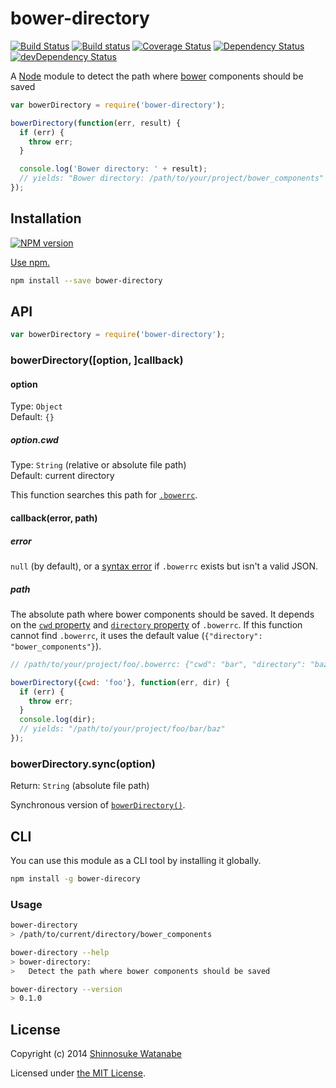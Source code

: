 # bower-directory

[![Build Status](https://travis-ci.org/shinnn/bower-directory.svg?branch=master)](https://travis-ci.org/shinnn/bower-directory)
[![Build status](https://ci.appveyor.com/api/projects/status/dxdbd19qc0ei2738)](https://ci.appveyor.com/project/ShinnosukeWatanabe/bower-directory)
[![Coverage Status](https://img.shields.io/coveralls/shinnn/bower-directory.svg)](https://coveralls.io/r/shinnn/bower-directory)
[![Dependency Status](https://david-dm.org/shinnn/bower-directory.svg)](https://david-dm.org/shinnn/bower-directory)
[![devDependency Status](https://david-dm.org/shinnn/bower-directory/dev-status.svg)](https://david-dm.org/shinnn/bower-directory#info=devDependencies)

A [Node][node] module to detect the path where [bower](http://bower.io/) components should be saved

```javascript
var bowerDirectory = require('bower-directory');

bowerDirectory(function(err, result) {
  if (err) {
    throw err;
  }

  console.log('Bower directory: ' + result);
  // yields: "Bower directory: /path/to/your/project/bower_components"
}); 
```

## Installation

[![NPM version](https://badge.fury.io/js/bower-directory.svg)](http://badge.fury.io/js/bower-directory)

[Use npm.](https://www.npmjs.org/doc/cli/npm-install.html)

```sh
npm install --save bower-directory
```

## API

```javascript
var bowerDirectory = require('bower-directory');
```

### bowerDirectory([option, ]callback)

#### option

Type: `Object`  
Default: `{}`

##### option.cwd

Type: `String` (relative or absolute file path)  
Default: current directory

This function searches this path for [`.bowerrc`](http://bower.io/docs/config/).

#### callback(error, path)

##### error

`null` (by default), or a [syntax error](http://www.ecma-international.org/ecma-262/5.1/#sec-15.11.6.4) if `.bowerrc` exists but isn't a valid JSON.

##### path

The absolute path where bower components should be saved. It depends on the [`cwd` property](http://bower.io/docs/config/#cwd) and [`directory` property](http://bower.io/docs/config/#directory) of `.bowerrc`. If this function cannot find `.bowerrc`, it uses the default value (`{"directory": "bower_components"}`).

```javascript
// /path/to/your/project/foo/.bowerrc: {"cwd": "bar", "directory": "baz"}

bowerDirectory({cwd: 'foo'}, function(err, dir) {
  if (err) {
    throw err;
  }
  console.log(dir);
  // yields: "/path/to/your/project/foo/bar/baz"
});
```

### bowerDirectory.sync(option)

Return: `String` (absolute file path) 

Synchronous version of [`bowerDirectory()`](#bowerdirectoryoption-callback).

## CLI

You can use this module as a CLI tool by installing it globally.

```sh
npm install -g bower-direcory
```

### Usage

```sh
bower-directory
> /path/to/current/directory/bower_components

bower-directory --help
> bower-directory:
>   Detect the path where bower components should be saved

bower-directory --version
> 0.1.0
```

## License

Copyright (c) 2014 [Shinnosuke Watanabe](https://github.com/shinnn)

Licensed under [the MIT License](./LICENSE).

[node]: http://nodejs.org/
